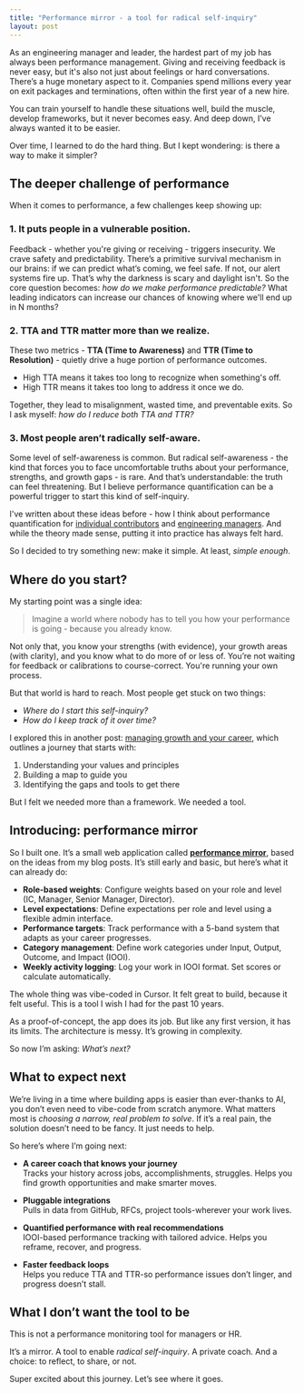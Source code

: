 ```yaml
---
title: "Performance mirror - a tool for radical self-inquiry"
layout: post
---
```


As an engineering manager and leader, the hardest part of my job has always been performance management. Giving and receiving feedback is never easy, but it's also not just about feelings or hard conversations. There’s a huge monetary aspect to it. Companies spend millions every year on exit packages and terminations, often within the first year of a new hire.

You can train yourself to handle these situations well, build the muscle, develop frameworks, but it never becomes easy. And deep down, I’ve always wanted it to be easier.

Over time, I learned to do the hard thing. But I kept wondering: is there a way to make it simpler?

## The deeper challenge of performance

When it comes to performance, a few challenges keep showing up:

### 1. **It puts people in a vulnerable position.**  

Feedback - whether you're giving or receiving - triggers insecurity. We crave safety and predictability. There’s a primitive survival mechanism in our brains: if we can predict what’s coming, we feel safe. If not, our alert systems fire up. That’s why the darkness is scary and daylight isn't. So the core question becomes: *how do we make performance predictable?* What leading indicators can increase our chances of knowing where we'll end up in N months?

### 2. **TTA and TTR matter more than we realize.**  

These two metrics - **TTA (Time to Awareness)** and **TTR (Time to Resolution)** - quietly drive a huge portion of performance outcomes.  
   - High TTA means it takes too long to recognize when something's off.  
   - High TTR means it takes too long to address it once we do.  

Together, they lead to misalignment, wasted time, and preventable exits. So I ask myself: *how do I reduce both TTA and TTR?*

### 3. **Most people aren’t radically self-aware.**  

Some level of self-awareness is common. But radical self-awareness - the kind that forces you to face uncomfortable truths about your performance, strengths, and growth gaps - is rare. And that’s understandable: the truth can feel threatening. But I believe performance quantification can be a powerful trigger to start this kind of self-inquiry.

I've written about these ideas before - how I think about performance quantification for [individual contributors](https://vtorosyan.github.io/performance-reviews-quantification/) and [engineering managers](https://vtorosyan.github.io/engineering-manager-performance/). And while the theory made sense, putting it into practice has always felt hard.

So I decided to try something new: make it simple. At least, *simple enough*.

## Where do you start?

My starting point was a single idea:

> Imagine a world where nobody has to tell you how your performance is going - because you already know.

Not only that, you know your strengths (with evidence), your growth areas (with clarity), and you know what to do more of or less of. You’re not waiting for feedback or calibrations to course-correct. You're running your own process.

But that world is hard to reach. Most people get stuck on two things:
- *Where do I start this self-inquiry?*
- *How do I keep track of it over time?*

I explored this in another post: [managing growth and your career](https://vtorosyan.github.io/managing-growth-career/), which outlines a journey that starts with:
1. Understanding your values and principles
2. Building a map to guide you
3. Identifying the gaps and tools to get there

But I felt we needed more than a framework. We needed a tool.

## Introducing: performance mirror

So I built one. It’s a small web application called [**performance mirror**](https://github.com/vtorosyan/perf-mirror), based on the ideas from my blog posts. It’s still early and basic, but here’s what it can already do:

- **Role-based weights**: Configure weights based on your role and level (IC, Manager, Senior Manager, Director).
- **Level expectations**: Define expectations per role and level using a flexible admin interface.
- **Performance targets**: Track performance with a 5-band system that adapts as your career progresses.
- **Category management**: Define work categories under Input, Output, Outcome, and Impact (IOOI).
- **Weekly activity logging**: Log your work in IOOI format. Set scores or calculate automatically.

The whole thing was vibe-coded in Cursor. It felt great to build, because it felt useful. This is a tool I wish I had for the past 10 years.

As a proof-of-concept, the app does its job. But like any first version, it has its limits. The architecture is messy. It’s growing in complexity.

So now I’m asking: *What’s next?*

## What to expect next

We’re living in a time where building apps is easier than ever-thanks to AI, you don’t even need to vibe-code from scratch anymore. What matters most is *choosing a narrow, real problem to solve*. If it’s a real pain, the solution doesn’t need to be fancy. It just needs to help.

So here’s where I’m going next:

- **A career coach that knows your journey**  
  Tracks your history across jobs, accomplishments, struggles. Helps you find growth opportunities and make smarter moves.

- **Pluggable integrations**  
  Pulls in data from GitHub, RFCs, project tools-wherever your work lives.

- **Quantified performance with real recommendations**  
  IOOI-based performance tracking with tailored advice. Helps you reframe, recover, and progress.

- **Faster feedback loops**  
  Helps you reduce TTA and TTR-so performance issues don’t linger, and progress doesn’t stall.

## What I don’t want the tool to be

This is not a performance monitoring tool for managers or HR.

It’s a mirror. A tool to enable *radical self-inquiry*. A private coach. And a choice: to reflect, to share, or not.

Super excited about this journey. Let’s see where it goes.